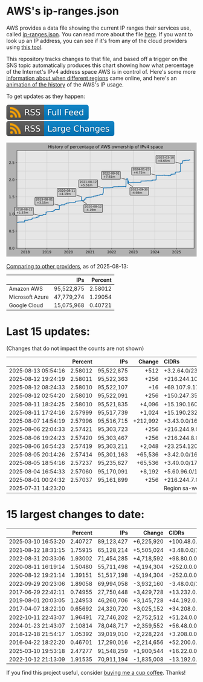 # AWS's ip-ranges.json

AWS provides a data file showing the current IP ranges their
services use, called [ip-ranges.json](https://ip-ranges.amazonaws.com/ip-ranges.json).
You can read more about the file [here](https://docs.aws.amazon.com/general/latest/gr/aws-ip-ranges.html).
If you want to look up an IP address, you can see if it's from any of the cloud providers using [this tool](https://cloud-ips.s3-us-west-2.amazonaws.com/index.html).

This repository tracks changes to that file, and based off a trigger on the SNS 
topic automatically produces this chart showing how what percentage of the 
Internet's IPv4 address space AWS is in control of.  Here's some 
more [information about when different regions](announces.md) came 
online, and here's an [animation of the history](https://youtu.be/v__lzuvKxU0) 
of the AWS's IP usage.

To get updates as they happen:

[![RSS Icon (Full Feed)](images/rss_badge.svg)](https://raw.githubusercontent.com/seligman/aws-ip-ranges/master/rss.xml)
[![RSS Icon (Large Changes)](images/rss_badge_partial.svg)](https://raw.githubusercontent.com/seligman/aws-ip-ranges/master/rss_big_changes.xml)

![History of AWS](history_count.svg)

[Comparing to other providers](https://github.com/seligman/cloud_sizes), as of 2025-08-13:

| | IPs | Percent |
| --- | ---: | ---: |
| Amazon AWS | 95,522,875 | 2.58012 |
| Microsoft Azure | 47,779,274 | 1.29054 |
| Google Cloud | 15,075,968 | 0.40721 |


# Last 15 updates:

(Changes that do not impact the counts are not shown)

| | Percent | IPs | Change | CIDRs |
| :--- | ---: | ---: | ---: | :--- |
| 2025&#8209;08&#8209;13&nbsp;05:54:16 | 2.58012 | 95,522,875 | +512 | +3.2.64.0/23 |
| 2025&#8209;08&#8209;12&nbsp;19:24:19 | 2.58011 | 95,522,363 | +256 | +216.244.10.0/24 |
| 2025&#8209;08&#8209;12&nbsp;08:24:33 | 2.58010 | 95,522,107 | +16 | +69.107.9.176/28 |
| 2025&#8209;08&#8209;12&nbsp;02:54:20 | 2.58010 | 95,522,091 | +256 | +150.247.35.0/24 |
| 2025&#8209;08&#8209;11&nbsp;18:24:25 | 2.58010 | 95,521,835 | +4,096 | +15.190.160.0/20 |
| 2025&#8209;08&#8209;11&nbsp;17:24:16 | 2.57999 | 95,517,739 | +1,024 | +15.190.232.0/22 |
| 2025&#8209;08&#8209;07&nbsp;14:54:19 | 2.57996 | 95,516,715 | +212,992 | +3.43.0.0/16,&nbsp;+3.44.0.0/16,&nbsp;+3.40.128.0/17,&nbsp;... |
| 2025&#8209;08&#8209;06&nbsp;22:04:33 | 2.57421 | 95,303,723 | +256 | +216.244.9.0/24 |
| 2025&#8209;08&#8209;06&nbsp;19:24:23 | 2.57420 | 95,303,467 | +256 | +216.244.8.0/24 |
| 2025&#8209;08&#8209;06&nbsp;16:54:23 | 2.57419 | 95,303,211 | +2,048 | +23.254.120.0/21 |
| 2025&#8209;08&#8209;05&nbsp;20:14:26 | 2.57414 | 95,301,163 | +65,536 | +3.42.0.0/16 |
| 2025&#8209;08&#8209;05&nbsp;18:54:16 | 2.57237 | 95,235,627 | +65,536 | +3.40.0.0/17,&nbsp;+3.41.128.0/17 |
| 2025&#8209;08&#8209;04&nbsp;16:54:33 | 2.57060 | 95,170,091 | +8,192 | +5.60.96.0/19 |
| 2025&#8209;08&#8209;01&nbsp;00:24:32 | 2.57037 | 95,161,899 | +256 | +216.244.7.0/24 |
| 2025&#8209;07&#8209;31&nbsp;14:23:20 | | | | Region sa-west-1 |


# 15 largest changes to date:

| | Percent | IPs | Change | CIDRs |
| :--- | ---: | ---: | ---: | :--- |
| 2025&#8209;03&#8209;10&nbsp;16:53:20 | 2.40727 | 89,123,427 | +6,225,920 | +100.48.0.0/12,&nbsp;+16.144.0.0/13,&nbsp;+16.192.0.0/13,&nbsp;... |
| 2021&#8209;08&#8209;12&nbsp;18:31:15 | 1.75915 | 65,128,214 | +5,505,024 | +3.48.0.0/12,&nbsp;+35.96.0.0/12,&nbsp;+3.152.0.0/13,&nbsp;... |
| 2022&#8209;08&#8209;31&nbsp;20:33:06 | 1.93002 | 71,454,285 | +4,718,592 | +98.80.0.0/12,&nbsp;+184.32.0.0/12,&nbsp;+13.184.0.0/13,&nbsp;... |
| 2020&#8209;08&#8209;11&nbsp;16:19:14 | 1.50480 | 55,711,498 | +4,194,304 | +252.0.0.0/10 |
| 2020&#8209;08&#8209;12&nbsp;19:21:14 | 1.39151 | 51,517,198 | -4,194,304 | -252.0.0.0/10 |
| 2022&#8209;09&#8209;29&nbsp;20:23:06 | 1.89058 | 69,994,058 | -3,932,160 | -3.48.0.0/12,&nbsp;-35.96.0.0/12,&nbsp;-3.240.0.0/13,&nbsp;... |
| 2017&#8209;06&#8209;29&nbsp;22:42:11 | 0.74955 | 27,750,448 | +3,429,728 | +13.232.0.0/13,&nbsp;+34.240.0.0/13,&nbsp;+35.168.0.0/13,&nbsp;... |
| 2019&#8209;08&#8209;01&nbsp;20:03:05 | 1.24953 | 46,260,706 | +3,145,728 | +44.192.0.0/10,&nbsp;-3.192.0.0/12 |
| 2017&#8209;04&#8209;07&nbsp;18:22:10 | 0.65692 | 24,320,720 | +3,025,152 | +34.208.0.0/12,&nbsp;+34.224.0.0/12,&nbsp;+13.58.0.0/15,&nbsp;... |
| 2022&#8209;10&#8209;11&nbsp;22:43:07 | 1.96491 | 72,746,202 | +2,752,512 | +51.24.0.0/13,&nbsp;+57.104.0.0/13,&nbsp;+51.20.0.0/14,&nbsp;... |
| 2024&#8209;01&#8209;23&nbsp;21:43:07 | 2.10814 | 78,048,717 | +2,359,552 | +56.48.0.0/13,&nbsp;+16.28.0.0/14,&nbsp;+16.64.0.0/14,&nbsp;... |
| 2018&#8209;12&#8209;18&nbsp;21:54:17 | 1.05392 | 39,019,010 | +2,228,224 | +3.208.0.0/12,&nbsp;+3.224.0.0/12,&nbsp;+13.48.0.0/15 |
| 2016&#8209;04&#8209;22&nbsp;18:22:20 | 0.46701 | 17,290,016 | +2,214,656 | +52.200.0.0/13,&nbsp;+52.208.0.0/13,&nbsp;+52.36.0.0/14,&nbsp;... |
| 2025&#8209;03&#8209;10&nbsp;19:53:18 | 2.47277 | 91,548,259 | +1,900,544 | +16.22.0.0/15,&nbsp;+16.48.0.0/15,&nbsp;+16.58.0.0/15,&nbsp;... |
| 2022&#8209;10&#8209;12&nbsp;21:13:09 | 1.91535 | 70,911,194 | -1,835,008 | -13.192.0.0/13,&nbsp;-16.28.0.0/14,&nbsp;-40.172.0.0/14,&nbsp;... |

If you find this project useful, consider [buying me a cup coffee](https://coff.ee/seligman).  Thanks!
